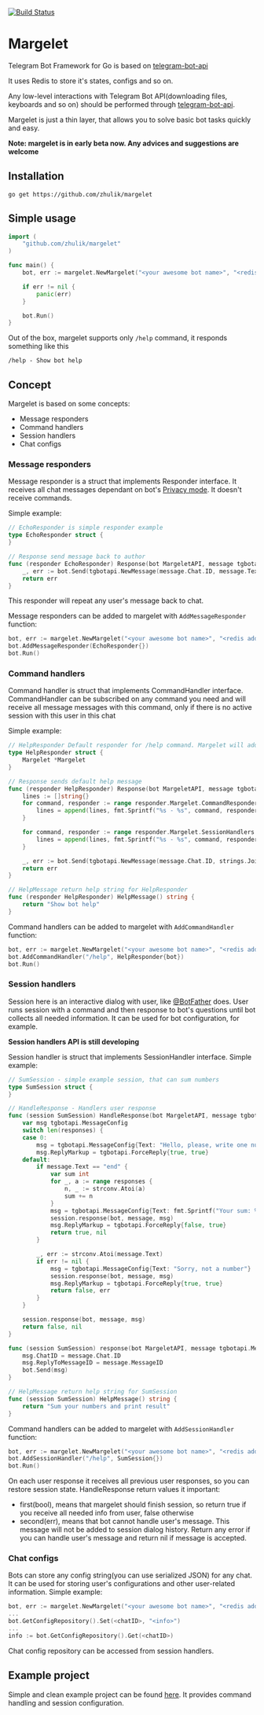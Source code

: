 [![Build Status](https://travis-ci.org/zhulik/margelet.svg?branch=master)](https://travis-ci.org/zhulik/margelet)
# Margelet
Telegram Bot Framework for Go is based on [telegram-bot-api](https://github.com/Syfaro/telegram-bot-api)

It uses Redis to store it's states, configs and so on.

Any low-level interactions with Telegram Bot API(downloading files, keyboards and so on) should be performed through
[telegram-bot-api](https://github.com/Syfaro/telegram-bot-api).

Margelet is just a thin layer, that allows you to solve
basic bot tasks quickly and easy.

**Note: margelet is in early beta now. Any advices and suggestions are welcome**

## Installation
`go get https://github.com/zhulik/margelet`

## Simple usage
```go
import (
    "github.com/zhulik/margelet"
)

func main() {
    bot, err := margelet.NewMargelet("<your awesome bot name>", "<redis addr>", "<redis password>", 0, "your bot token", false)

    if err != nil {
        panic(err)
    }

    bot.Run()
}
```

Out of the box, margelet supports only `/help` command, it responds something like this

`/help - Show bot help`

## Concept
Margelet is based on some concepts:
* Message responders
* Command handlers
* Session handlers
* Chat configs

### Message responders
Message responder is a struct that implements Responder interface. It receives all chat messages dependant on bot's
[Privacy mode](https://core.telegram.org/bots#privacy-mode). It doesn't receive commands.

Simple example:
```go
// EchoResponder is simple responder example
type EchoResponder struct {
}

// Response send message back to author
func (responder EchoResponder) Response(bot MargeletAPI, message tgbotapi.Message) error {
    _, err := bot.Send(tgbotapi.NewMessage(message.Chat.ID, message.Text))
    return err
}
```

This responder will repeat any user's message back to chat.

Message responders can be added to margelet with `AddMessageResponder` function:
```go
bot, err := margelet.NewMargelet("<your awesome bot name>", "<redis addr>", "<redis password>", 0, "your bot token", false)
bot.AddMessageResponder(EchoResponder{})
bot.Run()
```

### Command handlers
Command handler is struct that implements CommandHandler interface. CommandHandler can be subscribed on any command you need
and will receive all message messages with this command, only if there is no active session with this user in this chat

Simple example:
```go
// HelpResponder Default responder for /help command. Margelet will add this automatically
type HelpResponder struct {
    Margelet *Margelet
}

// Response sends default help message
func (responder HelpResponder) Response(bot MargeletAPI, message tgbotapi.Message) error {
    lines := []string{}
    for command, responder := range responder.Margelet.CommandResponders {
        lines = append(lines, fmt.Sprintf("%s - %s", command, responder.HelpMessage()))
    }

    for command, responder := range responder.Margelet.SessionHandlers {
        lines = append(lines, fmt.Sprintf("%s - %s", command, responder.HelpMessage()))
    }

    _, err := bot.Send(tgbotapi.NewMessage(message.Chat.ID, strings.Join(lines, "\n")))
    return err
}

// HelpMessage return help string for HelpResponder
func (responder HelpResponder) HelpMessage() string {
    return "Show bot help"
}
```

Command handlers can be added to margelet with `AddCommandHandler` function:
```go
bot, err := margelet.NewMargelet("<your awesome bot name>", "<redis addr>", "<redis password>", 0, "your bot token", false)
bot.AddCommandHandler("/help", HelpResponder{bot})
bot.Run()
```

### Session handlers
Session here is an interactive dialog with user, like [@BotFather](https://telegram.me/botfather) does. User runs session
with a command and then response to bot's questions until bot collects all needed information. It can be used for bot
configuration, for example.

**Session handlers API is still developing**

Session handler is struct that implements SessionHandler interface. Simple example:
```go
// SumSession - simple example session, that can sum numbers
type SumSession struct {
}

// HandleResponse - Handlers user response
func (session SumSession) HandleResponse(bot MargeletAPI, message tgbotapi.Message, responses []string) (bool, error) {
    var msg tgbotapi.MessageConfig
    switch len(responses) {
    case 0:
        msg = tgbotapi.MessageConfig{Text: "Hello, please, write one number per message, after some iterations write 'end'."}
        msg.ReplyMarkup = tgbotapi.ForceReply{true, true}
    default:
        if message.Text == "end" {
            var sum int
            for _, a := range responses {
                n, _ := strconv.Atoi(a)
                sum += n
            }
            msg = tgbotapi.MessageConfig{Text: fmt.Sprintf("Your sum: %d", sum)}
            session.response(bot, message, msg)
            msg.ReplyMarkup = tgbotapi.ForceReply{false, true}
            return true, nil
        }

        _, err := strconv.Atoi(message.Text)
        if err != nil {
            msg = tgbotapi.MessageConfig{Text: "Sorry, not a number"}
            session.response(bot, message, msg)
            msg.ReplyMarkup = tgbotapi.ForceReply{true, true}
            return false, err
        }
    }

    session.response(bot, message, msg)
    return false, nil
}

func (session SumSession) response(bot MargeletAPI, message tgbotapi.Message, msg tgbotapi.MessageConfig) {
    msg.ChatID = message.Chat.ID
    msg.ReplyToMessageID = message.MessageID
    bot.Send(msg)
}

// HelpMessage return help string for SumSession
func (session SumSession) HelpMessage() string {
    return "Sum your numbers and print result"
}
```
Command handlers can be added to margelet with `AddSessionHandler` function:
```go
bot, err := margelet.NewMargelet("<your awesome bot name>", "<redis addr>", "<redis password>", 0, "your bot token", false)
bot.AddSessionHandler("/help", SumSession{})
bot.Run()
```

On each user response it receives all previous user responses, so you can restore session state. HandleResponse return values
it important:
* first(bool), means that margelet should finish session, so return true if you receive all needed info from user, false otherwise
* second(err), means that bot cannot handle user's message. This message will not be added to session dialog history.
Return any error if you can handle user's message and return nil if message is accepted.

### Chat configs
Bots can store any config string(you can use serialized JSON) for any chat. It can be used for storing user's
configurations and other user-related information. Simple example:
```go
bot, err := margelet.NewMargelet("<your awesome bot name>", "<redis addr>", "<redis password>", 0, "your bot token", false)
...
bot.GetConfigRepository().Set(<chatID>, "<info>")
...
info := bot.GetConfigRepository().Get(<chatID>)
```
Chat config repository can be accessed from session handlers.

## Example project
Simple and clean example project can be found [here](https://github.com/zhulik/cat_bot). It provides command handling
and session configuration.